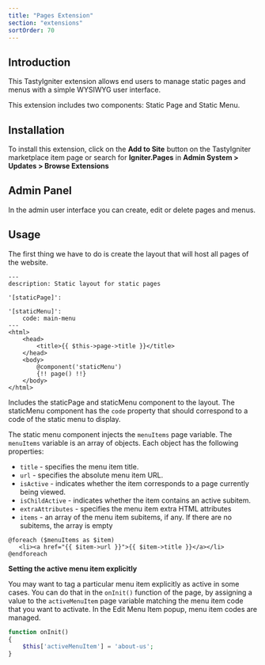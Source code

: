 ```yaml
---
title: "Pages Extension"
section: "extensions"
sortOrder: 70
---
```


## Introduction

This TastyIgniter extension allows end users to manage static pages and menus with a simple WYSIWYG user interface.

This extension includes two components: Static Page and Static Menu.

## Installation

To install this extension, click on the **Add to Site** button on the TastyIgniter marketplace item page or search for **Igniter.Pages** in **Admin System > Updates > Browse Extensions**

## Admin Panel

In the admin user interface you can create, edit or delete pages and menus.

## Usage

The first thing we have to do is create the layout that will host all pages of the website.

```php+HTML
---
description: Static layout for static pages

'[staticPage]':

'[staticMenu]':
    code: main-menu
---
<html>
    <head>
        <title>{{ $this->page->title }}</title>
    </head>
    <body>
        @component('staticMenu')
        {!! page() !!}
    </body>
</html>
```

Includes the staticPage and staticMenu component to the layout. The staticMenu component has the `code` property that should correspond to a code of the static menu to display.

The static menu component injects the `menuItems` page variable. The `menuItems` variable is an array of objects. Each object has the following properties:

- `title` - specifies the menu item title.
- `url` - specifies the absolute menu item URL.
- `isActive` - indicates whether the item corresponds to a page currently being viewed.
- `isChildActive` - indicates whether the item contains an active subitem.
- `extraAttributes` - specifies the menu item extra HTML attributes
- `items` - an array of the menu item subitems, if any. If there are no subitems, the array is empty

```php+HTML
@foreach ($menuItems as $item)
   <li><a href="{{ $item->url }}">{{ $item->title }}</a></li>
@endforeach
```



**Setting the active menu item explicitly**

You may want to tag a particular menu item explicitly as active in some cases. You can do that in the `onInit()` function of the page, by assigning a value to the `activeMenuItem` page variable matching the menu item code that you want to activate. In the Edit Menu Item popup, menu item codes are managed.

```php
function onInit()
{
    $this['activeMenuItem'] = 'about-us';
}	
```